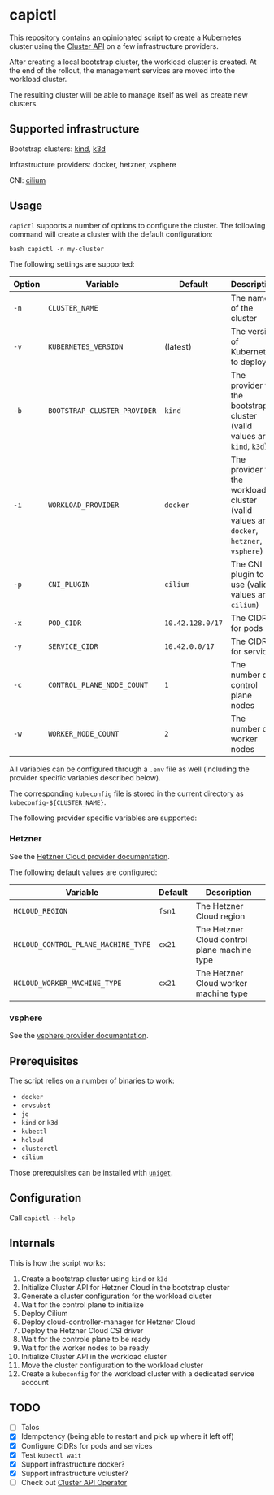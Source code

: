 # capictl

This repository contains an opinionated script to create a Kubernetes cluster using the [Cluster API](https://cluster-api.sigs.k8s.io/) on a few infrastructure providers.

After creating a local bootstrap cluster, the workload cluster is created. At the end of the rollout, the management services are moved into the workload cluster.

The resulting cluster will be able to manage itself as well as create new clusters.

## Supported infrastructure

Bootstrap clusters: [kind](https://kind.sigs.k8s.io/), [k3d](https://k3d.io)

Infrastructure providers: docker, hetzner, vsphere

CNI: [cilium](https://cilium.io/)

## Usage

`capictl` supports a number of options to configure the cluster. The following command will create a cluster with the default configuration:

```shell
bash capictl -n my-cluster
```

The following settings are supported:

| Option | Variable | Default | Description |
|--------|----------|---------|-------------|
| `-n` | `CLUSTER_NAME` | | The name of the cluster |
| `-v` | `KUBERNETES_VERSION` | (latest) | The version of Kubernetes to deploy |
| `-b` | `BOOTSTRAP_CLUSTER_PROVIDER` | `kind` | The provider for the bootstrap cluster (valid values are `kind`, `k3d`) |
| `-i` | `WORKLOAD_PROVIDER` | `docker` | The provider for the workload cluster (valid values are `docker`, `hetzner`, `vsphere`) |
| `-p` | `CNI_PLUGIN` | `cilium` | The CNI plugin to use (valid values are `cilium`) |
| `-x` | `POD_CIDR` | `10.42.128.0/17` | The CIDR for pods |
| `-y` | `SERVICE_CIDR` | `10.42.0.0/17` | The CIDR for services |
| `-c` | `CONTROL_PLANE_NODE_COUNT` | `1` | The number of control plane nodes |
| `-w` | `WORKER_NODE_COUNT` | `2` | The number of worker nodes |

All variables can be configured through a `.env` file as well (including the provider specific variables described below).

The corresponding `kubeconfig` file is stored in the current directory as `kubeconfig-${CLUSTER_NAME}`.

The following provider specific variables are supported:

### Hetzner

See the [Hetzner Cloud provider documentation](https://github.com/syself/cluster-api-provider-hetzner/blob/main/docs/topics/preparation.md#variable-preparation-to-generate-a-cluster-template).

The following default values are configured:

| Variable | Default | Description |
|----------|---------|-------------|
| `HCLOUD_REGION` | `fsn1` | The Hetzner Cloud region |
| `HCLOUD_CONTROL_PLANE_MACHINE_TYPE` | `cx21` | The Hetzner Cloud control plane machine type |
| `HCLOUD_WORKER_MACHINE_TYPE` | `cx21` | The Hetzner Cloud worker machine type |

### vsphere

See the [vsphere provider documentation](https://github.com/kubernetes-sigs/cluster-api-provider-vsphere/blob/main/docs/getting_started.md#configuring-and-installing-cluster-api-provider-vsphere-in-a-management-cluster).

## Prerequisites

The script relies on a number of binaries to work:
- `docker`
- `envsubst`
- `jq`
- `kind` or `k3d`
- `kubectl`
- `hcloud`
- `clusterctl`
- `cilium`

Those prerequisites can be installed with [`uniget`](https://uniget.dev).

## Configuration

Call `capictl --help`

## Internals

This is how the script works:

1. Create a bootstrap cluster using `kind` or `k3d`
1. Initialize Cluster API for Hetzner Cloud in the bootstrap cluster
1. Generate a cluster configuration for the workload cluster
1. Wait for the control plane to initialize
1. Deploy Cilium
1. Deploy cloud-controller-manager for Hetzner Cloud
1. Deploy the Hetzner Cloud CSI driver
1. Wait for the controle plane to be ready
1. Wait for the worker nodes to be ready
1. Initialize Cluster API in the workload cluster
1. Move the cluster configuration to the workload cluster
1. Create a `kubeconfig` for the workload cluster with a dedicated service account

## TODO

- [ ] Talos
- [x] Idempotency (being able to restart and pick up where it left off)
- [x] Configure CIDRs for pods and services
- [x] Test `kubectl wait`
- [x] Support infrastructure docker?
- [x] Support infrastructure vcluster?
- [ ] Check out [Cluster API Operator](https://github.com/kubernetes-sigs/cluster-api-operator)
